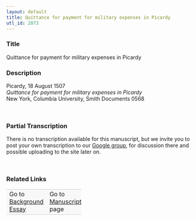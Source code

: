 ```yaml
---  
layout: default  
title: Quittance for payment for military expenses in Picardy  
utl_id: 2073
---
```


### Title

Quittance for payment for military expenses in Picardy


### Description

<p>Picardy, 18 August 1507<br /><em>Quittance for payment for military expenses in Picardy</em><br />
New York, Columbia University, Smith Documents 0568</p>
<p> </p>


### Partial Transcription

<p>There is no transcription available for this manuscript, but we invite you to post your own transcription to our <a href="https://paleography.library.utoronto.ca/content/group-work">Google group</a>, for discussion there and possible uploading to the site later on.</p>
<p> </p>


### Related Links

<table border="0.5" cellpadding="1" cellspacing="1" style="width: 200px; background-color:#F8F8F8;">
    <tbody style="border-color:#ccc">
        <tr style="border-color:#ccc">
            <td>Go to <a href="https://centerfordigitalhumanities.github.io/Newberry-French-paleography/_background_essay/2073" target="_blank">Background Essay</a></td>
            <td>Go to <a href="https://centerfordigitalhumanities.github.io/Newberry-French-paleography/www/record.html?id=2073" target="_blank">Manuscript</a> page</td>
        </tr>
    </tbody>
</table>